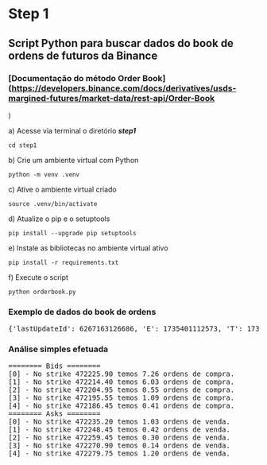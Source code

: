 # Step 1

## Script Python para buscar dados do book de ordens de futuros da Binance

### [Documentação do método Order Book](https://developers.binance.com/docs/derivatives/usds-margined-futures/market-data/rest-api/Order-Book
)

a) Acesse via terminal o diretório ***step1***

```bash=
cd step1
```

b) Crie um ambiente virtual com Python

```bash=
python -m venv .venv
```

c) Ative o ambiente virtual criado

```bash=
source .venv/bin/activate
```

d) Atualize o pip e o setuptools

```bash=
pip install --upgrade pip setuptools
```

e) Instale as bibliotecas no ambiente virtual ativo

```bash=
pip install -r requirements.txt
```

f) Execute o script

```bash=
python orderbook.py 
```

### Exemplo de dados do book de ordens

<pre>
{'lastUpdateId': 6267163126686, 'E': 1735401112573, 'T': 1735401112566, 'bids': [['94446.10', '4.996'], ['94446.00', '0.008'], ['94445.60', '0.080'], ['94445.50', '1.062'], ['94445.40', '0.004'], ['94445.30', '0.919'], ['94445.20', '0.046'], ['94444.40', '0.042'], ['94444.30', '0.004'], ['94444.00', '0.096'], ['94443.50', '0.002'], ['94443.40', '0.750'], ['94443.30', '5.078'], ['94443.20', '0.004'], ['94443.10', '0.003'], ['94443.00', '0.085'], ['94442.70', '0.002'], ['94442.40', '0.008'], ['94442.20', '0.019'], ['94442.00', '0.082'], ['94441.80', '0.042'], ['94441.50', '0.002'], ['94441.40', '0.002'], ['94441.20', '0.003'], ['94441.10', '0.009'], ['94440.80', '0.242'], ['94440.70', '0.002'], ['94440.60', '0.002'], ['94440.50', '0.042'], ['94440.30', '0.204'], ['94440.20', '0.092'], ['94440.00', '0.044'], ['94439.90', '0.002'], ['94439.60', '0.006'], ['94439.20', '0.002'], ['94438.70', '0.002'], ['94438.60', '0.141'], ['94438.40', '0.042'], ['94438.30', '0.636'], ['94438.20', '0.120'], ['94438.00', '0.042'], ['94437.70', '0.089'], ['94437.60', '0.044'], ['94437.50', '0.013'], ['94437.30', '0.007'], ['94437.20', '0.125'], ['94437.10', '0.015'], ['94437.00', '0.060'], ['94436.80', '0.004'], ['94436.70', '0.007']], 'asks': [['94446.20', '0.959'], ['94446.30', '0.004'], ['94446.40', '0.019'], ['94446.50', '0.002'], ['94446.60', '0.002'], ['94447.10', '0.002'], ['94447.30', '0.029'], ['94447.90', '0.002'], ['94448.00', '0.002'], ['94448.10', '0.010'], ['94448.80', '0.007'], ['94449.00', '0.002'], ['94449.30', '0.002'], ['94449.50', '0.002'], ['94449.60', '0.002'], ['94449.70', '0.353'], ['94449.90', '0.002'], ['94450.00', '0.011'], ['94450.10', '0.002'], ['94451.00', '0.042'], ['94451.10', '0.018'], ['94451.20', '0.094'], ['94451.30', '0.006'], ['94451.50', '0.009'], ['94451.60', '0.067'], ['94451.80', '0.004'], ['94452.00', '0.042'], ['94452.70', '0.006'], ['94452.80', '0.055'], ['94452.90', '0.003'], ['94453.50', '0.029'], ['94453.60', '0.042'], ['94453.70', '0.002'], ['94453.80', '0.002'], ['94454.00', '0.002'], ['94454.30', '0.011'], ['94454.50', '0.042'], ['94454.60', '0.002'], ['94454.70', '0.007'], ['94455.10', '0.002'], ['94455.40', '0.042'], ['94455.50', '0.006'], ['94455.60', '0.165'], ['94455.70', '0.006'], ['94455.80', '0.151'], ['94456.10', '0.006'], ['94456.20', '0.008'], ['94456.30', '0.808'], ['94456.40', '0.007'], ['94456.50', '0.002']]}
</pre>

### Análise simples efetuada

<pre>
======== Bids ========
[0] - No strike 472225.90 temos 7.26 ordens de compra.
[1] - No strike 472214.40 temos 6.03 ordens de compra.
[2] - No strike 472204.95 temos 0.55 ordens de compra.
[3] - No strike 472195.55 temos 1.09 ordens de compra.
[4] - No strike 472186.45 temos 0.41 ordens de compra.
======== Asks ========
[0] - No strike 472235.20 temos 1.03 ordens de venda.
[1] - No strike 472248.45 temos 0.42 ordens de venda.
[2] - No strike 472259.45 temos 0.30 ordens de venda.
[3] - No strike 472270.90 temos 0.14 ordens de venda.
[4] - No strike 472279.75 temos 1.20 ordens de venda.
</pre>
